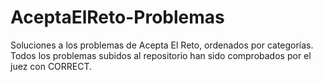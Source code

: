 # AceptaElReto-Problemas
Soluciones a los problemas de Acepta El Reto, ordenados por categorías. Todos los problemas subidos al repositorio han sido comprobados por el juez con CORRECT.

